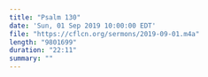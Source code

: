 ```yaml
---
title: "Psalm 130"
date: 'Sun, 01 Sep 2019 10:00:00 EDT'
file: "https://cflcn.org/sermons/2019-09-01.m4a"
length: "9801699"
duration: "22:11"
summary: ""
---
```

